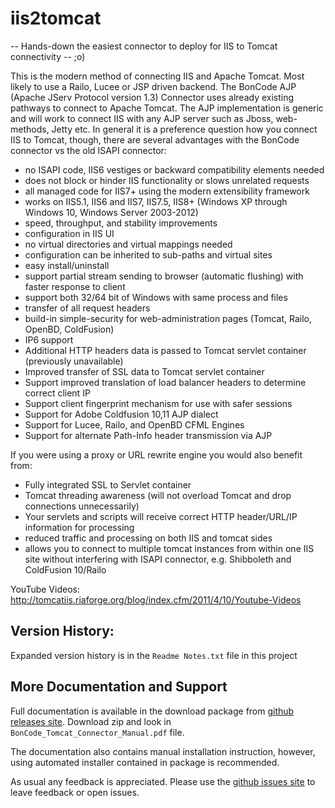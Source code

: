 iis2tomcat
==========

-- Hands-down the easiest connector to deploy for IIS to Tomcat connectivity -- ;o)

This is the modern method of connecting IIS and Apache Tomcat. Most likely to use a Railo, Lucee or JSP driven backend.
The BonCode AJP (Apache JServ Protocol version 1.3) Connector uses already existing pathways to connect to Apache Tomcat. 
The AJP implementation is generic and will work to connect IIS with any AJP server such as Jboss, web-methods, Jetty etc.
In general it is a preference question how you connect IIS to Tomcat, though, there are several advantages with the BonCode connector vs the old ISAPI connector:
*   no ISAPI code, IIS6 vestiges or backward compatibility elements needed
*   does not block or hinder IIS functionality or slows unrelated requests
*   all managed code for IIS7+ using the modern extensibility framework
*   works on IIS5.1, IIS6 and IIS7, IIS7.5, IIS8+ (Windows XP through Windows 10, Windows Server 2003-2012)
*   speed, throughput, and stability improvements 
*   configuration in IIS UI
*   no virtual directories and virtual mappings needed
*   configuration can be inherited to sub-paths and virtual sites
*   easy install/uninstall
*   support partial stream sending to browser (automatic flushing) with faster response to client
*   support both 32/64 bit of Windows with same process and files
*   transfer of all request headers
*   build-in simple-security for web-administration pages (Tomcat, Railo, OpenBD, ColdFusion)
*   IP6 support
*   Additional HTTP headers data is passed to Tomcat servlet container (previously unavailable)
*   Improved transfer of SSL data to Tomcat servlet container
*   Support improved translation of load balancer headers to determine correct client IP 
*   Support client fingerprint mechanism for use with safer sessions
*   Support for Adobe Coldfusion 10,11 AJP dialect
*   Support for Lucee, Railo, and OpenBD CFML Engines 
*   Support for alternate Path-Info header transmission via AJP

If you were using a proxy or URL rewrite engine you would also benefit from:
*   Fully integrated SSL to Servlet container
*   Tomcat threading awareness (will not overload Tomcat and drop connections unnecessarily)
*   Your servlets and scripts will receive correct HTTP header/URL/IP information for processing
*   reduced traffic and processing on both IIS and tomcat sides
*   allows you to connect to multiple tomcat instances from within one IIS site without interfering with ISAPI connector, e.g. Shibboleth and ColdFusion 10/Railo

YouTube Videos:
http://tomcatiis.riaforge.org/blog/index.cfm/2011/4/10/Youtube-Videos


## Version History:

Expanded version history is in the `Readme Notes.txt` file in this project

## More Documentation and Support


Full documentation is available in the download package from [github releases site](https://github.com/Bilal-S/iis2tomcat/releases). Download zip and look in `BonCode_Tomcat_Connector_Manual.pdf` file. 

The documentation also contains manual installation instruction, however, using automated installer contained in package is recommended.

As usual any feedback is appreciated. Please use the [github issues site](https://github.com/Bilal-S/iis2tomcat/issues) to leave feedback or open issues.
